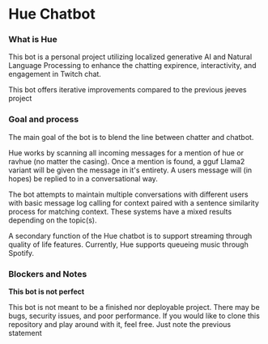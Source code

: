 <h1>Hue Chatbot</h1>
<h3>What is Hue</h3>  
<p>This bot is a personal project utilizing localized generative AI and Natural Language Processing to enhance the chatting expirence, interactivity, and engagement in Twitch chat.</p>
<p>This bot offers iterative improvements compared to the previous jeeves project</p>
<h3>Goal and process</h3>
<p>The main goal of the bot is to blend the line between chatter and chatbot.</p>
<p>Hue works by scanning all incoming messages for a mention of hue or ravhue (no matter the casing). Once a mention is found, a gguf Llama2 variant will be given the message in it's entirety. A users message will (in hopes) be replied to in a conversational way.</p>
<p>The bot attempts to maintain multiple conversations with different users with basic message log calling for context paired with a sentence similarity process for matching context. These systems have a mixed results depending on the topic(s).</p>
<p>A secondary function of the Hue chatbot is to support streaming through quality of life features. Currently, Hue supports queueing music through Spotify.</p>
<h3>Blockers and Notes</h3>
<b><p>This bot is not perfect</p></b>
<p>This bot is not meant to be a finished nor deployable project. There may be bugs, security issues, and poor performance. If you would like to clone this repository and play around with it, feel free. Just note the previous statement </p>
